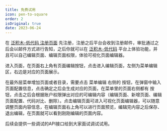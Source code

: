 ```yaml
---
title: 免费试用
icon: pen-to-square
order: 2
isOriginal: true
date: 2023-06-24
---
```


在 [泛积木-低代码 注册页面](https://jimu.fxss.work/#/register) 先注册，注册之后平台会收到注册邮件，审批通过之后会以邮件方式进行告知，之后你就可以在 [泛积木-低代码](https://jimu.fxss.work/) 平台上体验功能，并且可以自己编辑页面、编辑页面权限，体验可视化页面编辑器。

进入页面，在页面右上角有页面编辑按钮，点击进入编辑页面，左侧为菜单编辑区，右边是对应的页面展示。

在最外层菜单增加页面或者目录，需要点击 菜单编辑 右侧的 <HopeIcon icon="plus" /> 按钮，在弹窗中输入页面配置信息，点击确定之后会生成对应的页面，在菜单里的页面右侧都有 <HopeIcon icon="ellipsis-h" /> 按钮，点击之后会根据账户权限弹出对应的可编辑内容（编辑页面、新增页面、编辑页面配置、代码对比、删除）。点击编辑页面可进入可视化页面编辑器，可以随意调整页面内容信息，在编辑页面右上角可以进行页面预览，编辑完内容之后保存、退出编辑，在页面就可以看到刚刚编辑的页面内容。

后续会提供一些调试的API接口给到大家面试调试试用。
